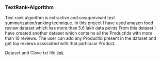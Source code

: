 ### TextRank-Algorithm
Text rank algorithm is extractive and unsupervised text summarization/ranking technique. In this project I have used amazon food review dataset which has more than 5.6 lakh data points.From this dataset I have created another dataset which contains all the ProductIds with more than 10 reviews. The user can add any ProductId present in the dataset and get top reviews associated with that particular Product. 

Dataset and Glove txt file [link](https://drive.google.com/drive/folders/1C7ectOlEA9vZ3JDfkTN6W-mqMydvXirM?usp=sharing)
